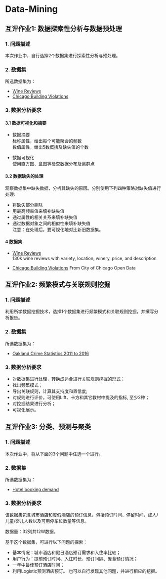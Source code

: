 # Data-Mining

## 互评作业1: 数据探索性分析与数据预处理
### 1. 问题描述
本次作业中，自行选择2个数据集进行探索性分析与预处理。
### 2. 数据集
所选数据集为：<br>  
* [Wine Reviews](https://www.kaggle.com/zynicide/wine-reviews)
* [Chicago Building Violations](https://www.kaggle.com/chicago/chicago-building-violations)

### 3. 数据分析要求
#### 3.1 数据可视化和摘要
* 数据摘要<br> 
标称属性，给出每个可能聚会的频数<br> 
数值属性，给出5数概括及缺失值的个数<br> 

* 数据可视化<br> 
使用直方图、盒图等检查数据分布及离群点<br> 

#### 3.2 数据缺失的处理
观察数据集中缺失数据，分析其缺失的原因。分别使用下列四种策略对缺失值进行处理:<br> 

* 将缺失部分剔除
* 用最高频率值来填补缺失值
* 通过属性的相关关系来填补缺失值
* 通过数据对象之间的相似性来填补缺失值<br> 
注意：在处理后，要可视化地对比新旧数据集。<br> 

#### 4 数据集
* [Wine Reviews](https://www.kaggle.com/zynicide/wine-reviews) <br> 
130k wine reviews with variety, location, winery, price, and description<br> 

* [Chicago Building Violations](https://www.kaggle.com/chicago/chicago-building-violations)
From City of Chicago Open Data

## 互评作业2: 频繁模式与关联规则挖掘
### 1. 问题描述
利用所学数据挖掘技术，选择1个数据集进行频繁模式和关联规则挖掘，并撰写分析报告。
### 2. 数据集
所选数据集为：<br>  
* [Oakland Crime Statistics 2011 to 2016](https://www.kaggle.com/cityofoakland/oakland-crime-statistics-2011-to-2016)
### 3. 数据分析要求
* 对数据集进行处理，转换成适合进行关联规则挖掘的形式；
* 找出频繁模式；
* 导出关联规则，计算其支持度和置信度;
* 对规则进行评价，可使用Lift、卡方和其它教材中提及的指标, 至少2种；
* 对挖掘结果进行分析；
* 可视化展示。

## 互评作业3: 分类、预测与聚类
### 1. 问题描述
本次作业中，将从下面的3个问题中任选一个进行。
### 2. 数据集
所选数据集为：<br>  
* [Hotel booking demand](https://www.kaggle.com/jessemostipak/hotel-booking-demand)
### 3. 数据分析要求
该数据集包含城市酒店和度假酒店的预订信息，包括预订时间、停留时间，成人/儿童/婴儿人数以及可用停车位数量等信息。<br>

数据量：32列共12W数据。<br>

基于这个数据集，可进行以下问题的探索：<br>

* 基本情况：城市酒店和假日酒店预订需求和入住率比较；
* 用户行为：提前预订时间、入住时长、预订间隔、餐食预订情况；
* 一年中最佳预订酒店时间；
* 利用Logistic预测酒店预订。
也可以自行发现其他问题，并进行相应的挖掘。



